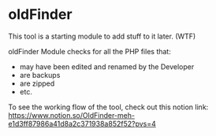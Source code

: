 # oldFinder
This tool is a starting module to add stuff to it later. (WTF)

oldFinder Module checks for all the PHP files that:
* may have been edited and renamed by the Developer
* are backups
* are zipped
* etc.

To see the working flow of the tool, check out this notion link:
https://www.notion.so/OldFinder-meh-e1d3ff87986a41d8a2c371938a852f52?pvs=4 
